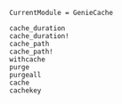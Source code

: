 ```@meta
CurrentModule = GenieCache
```

```@docs
cache_duration
cache_duration!
cache_path
cache_path!
withcache
purge
purgeall
cache
cachekey
```